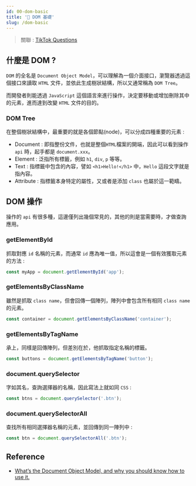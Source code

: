 ```yaml
---
id: 00-dom-basic
title: '📜 DOM 基礎'
slug: /dom-basic
---
```


> 關聯 : [TikTok Questions](../../Interview/Jobs/00-tiktok.md/#vanilla-js)

## 什麼是 DOM ?

`DOM` 的全名是 `Document Object Model`，可以理解為一個介面接口，瀏覽器透過這個接口來讀取 `HTML` 文件，並依此生成樹狀結構，所以又通常稱為 `DOM Tree`。

而開發者則能透過 `JavaScript` 這個語言來進行操作，決定要移動或增加刪除其中的元素，進而達到改變 `HTML` 文件的目的。

### DOM Tree

在整個樹狀結構中，最重要的就是各個節點(node)，可以分成四種重要的元素 :

- Document : 即指整份文件，也就是整個`HTML`檔案的開端，因此可以看到操作 `api` 時，起手都是 `document.xxx`。
- Element : 泛指所有標籤，例如 `h1`, `div`, `p` 等等。
- Text : 指標籤中包含的內容，譬如 `<h1>Hello!</h1>` 中，`Hello` 這段文字就是指內容。
- Attribute : 指標籤本身特定的屬性，又或者是添加 `class` 也屬於這一範疇。

## DOM 操作

操作的 `api` 有很多種，這邊僅列出幾個常見的，其他的則是當需要時，才做查詢應用。

### getElementById

抓取對應 `id` 名稱的元素，而通常 `id` 應為唯一值，所以這會是一個有效獲取元素的方法 :

```javascript
const myApp = document.getElementById('app');
```

### getElementsByClassName

雖然是抓取 `class name`，但會回傳一個陣列，陣列中會包含所有相同 `class name` 的元素。

```javascript
const container = document.getElementsByClassName('container');
```

### getElementsByTagName

承上，同樣是回傳陣列，但差別在於，他抓取指定名稱的標籤。

```javascript
const buttons = document.getElementsByTagName('button');
```

### document.querySelector

字如其名，查詢選擇器的名稱，因此寫法上就如同 `CSS` :

```javascript
const btns = document.querySelector('.btn');
```

### document.querySelectorAll

查找所有相同選擇器名稱的元素，並回傳到同一陣列中 :

```javascript
const btn = document.querySelectorAll('.btn');
```

## Reference

- [What’s the Document Object Model, and why you should know how to use it.](https://www.freecodecamp.org/news/whats-the-document-object-model-and-why-you-should-know-how-to-use-it-1a2d0bc5429d/)
